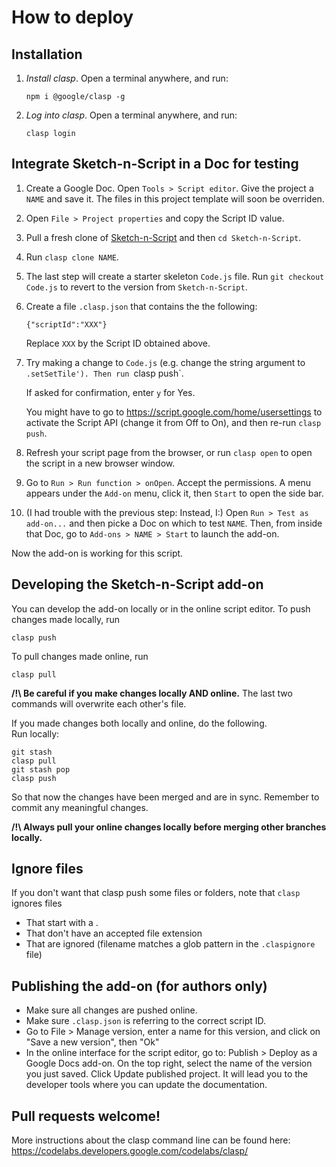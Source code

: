 # How to deploy

## Installation

1. *Install clasp*. Open a terminal anywhere, and run:

       npm i @google/clasp -g

2. *Log into clasp*. Open a terminal anywhere, and run:

       clasp login

## Integrate Sketch-n-Script in a Doc for testing

1. Create a Google Doc. Open `Tools > Script editor`.
   Give the project a `NAME` and save it.
   The files in this project template will soon be overriden.
   
1. Open `File > Project properties` and copy the Script ID value.

1. Pull a fresh clone of
   [Sketch-n-Script](https://github.com/MikaelMayer/Sketch-n-Script)
   and then `cd Sketch-n-Script`.

1. Run `clasp clone NAME`.

1. The last step will create a starter skeleton `Code.js` file.
   Run `git checkout Code.js` to revert to the version from
   `Sketch-n-Script`.

1. Create a file `.clasp.json` that contains the the following:

       {"scriptId":"XXX"}

   Replace `XXX` by the Script ID obtained above.

1. Try making a change to `Code.js`
   (e.g. change the string argument to `.setSetTile').
   Then run `clasp push`.

   If asked for confirmation, enter `y` for Yes.

   You might have to go to https://script.google.com/home/usersettings to activate
   the Script API (change it from Off to On), and then re-run `clasp push`.

1. Refresh your script page from the browser,
   or run `clasp open` to open the script in a new browser window.

1. Go to `Run > Run function > onOpen`.
   Accept the permissions.
   A menu appears under the `Add-on` menu, click it, then `Start` to open the side bar.

1. (I had trouble with the previous step: Instead, I:)
   Open `Run > Test as add-on...` and then picke a Doc on which to test `NAME`.
   Then, from inside that Doc, go to `Add-ons > NAME > Start` to launch the add-on.

Now the add-on is working for this script.

## Developing the Sketch-n-Script add-on

You can develop the add-on locally or in the online script editor.
To push changes made locally, run

    clasp push

To pull changes made online, run

    clasp pull

**/!\ Be careful if you make changes locally AND online.**
The last two commands will overwrite each other's file.

If you made changes both locally and online, do the following.  
Run locally:

    git stash
    clasp pull
    git stash pop
    clasp push

So that now the changes have been merged and are in sync.
Remember to commit any meaningful changes.

**/!\ Always pull your online changes locally before merging other branches locally.**

## Ignore files

If you don't want that clasp push some files or folders, note that `clasp` ignores files

* That start with a .
* That don't have an accepted file extension
* That are ignored (filename matches a glob pattern in the `.claspignore` file)

## Publishing the add-on (for authors only)

* Make sure all changes are pushed online.
* Make sure `.clasp.json` is referring to the correct script ID.
* Go to File > Manage version, enter a name for this version, and click on "Save a new version", then "Ok"
* In the online interface for the script editor, go to:
  Publish > Deploy as a Google Docs add-on. On the top right, select the name of the version you just saved.
  Click Update published project.
  It will lead you to the developer tools where you can update the documentation.

## Pull requests welcome!
  
More instructions about the clasp command line can be found here:
https://codelabs.developers.google.com/codelabs/clasp/

